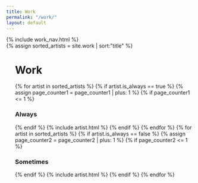 ```yaml
---
title: Work
permalink: "/work/"
layout: default
---
```


<!-- Work navigation spacer -->
<div class="sm-col md-col-2 lg-col-2 xs-hide sm-hide mt3">
    {% include work_nav.html %}
</div>
{% assign sorted_artists = site.work | sort:"title" %}
<!-- Work list -->
<ul class="list-reset col-11 sm-col sm-col-12 md-col-10 lg-col-10 mt3 mx-auto">
    <h1 class="hide">Work</h1>
    {% for artist in sorted_artists %}
        {% if artist.is_always == true %}
            {% assign page_counter1 = page_counter1 | plus: 1 %}
            {% if page_counter1 <= 1 %}
                <h3 class="h6 regular caps gray my2 mb2 md-pl1 lg-pl1">Always</h3>
            {% endif %}
        {% include artist.html %}
        {% endif %}
    {% endfor %}
    {% for artist in sorted_artists %}
        {% if artist.is_always == false %}
            {% assign page_counter2 = page_counter2 | plus: 1 %}
            {% if page_counter2 <= 1 %}
                <h3 class="h6 regular caps gray my2 md-pl1 lg-pl1">Sometimes</h3>
            {% endif %}
        {% include artist.html %}
        {% endif %}
    {% endfor %}
</ul>
